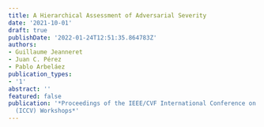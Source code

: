 ```yaml
---
title: A Hierarchical Assessment of Adversarial Severity
date: '2021-10-01'
draft: true
publishDate: '2022-01-24T12:51:35.864783Z'
authors:
- Guillaume Jeanneret
- Juan C. Pérez
- Pablo Arbeláez
publication_types:
- '1'
abstract: ''
featured: false
publication: '*Proceedings of the IEEE/CVF International Conference on Computer Vision
  (ICCV) Workshops*'
---
```


